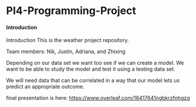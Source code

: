 # PI4-Programming-Project

#### Introduction ####

Introduction
This is the weather project repository.

Team members: Nik, Justin, Adriana, and Zhixing

Depending on our data set we want too see if we can create a model. We want to be able to study the model and test it using a testing data set.

We will need data that can be correlated in a way that our model lets us predict an appropriate outcome.

final presentation is here: https://www.overleaf.com/16417641ngbkrzfnhgzg

